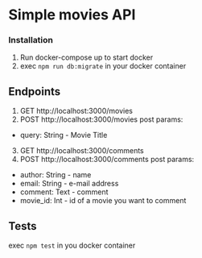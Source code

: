 # Simple movies API

### Installation
1. Run docker-compose up to start docker
2. exec `npm run db:migrate` in your docker container

## Endpoints
1. GET http://localhost:3000/movies
2. POST http://localhost:3000/movies post params: 
  - query: String - Movie Title
3. GET http://localhost:3000/comments
4. POST http://localhost:3000/comments post params:
  - author: String - name
  - email: String - e-mail address
  - comment: Text - comment 
  - movie_id: Int - id of a movie you want to comment

## Tests
exec `npm test` in you docker container
